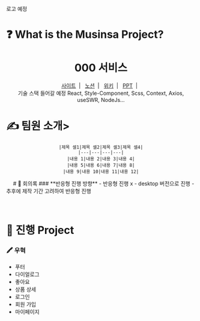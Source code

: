 로고 예정

# ❓ What is the Musinsa Project?

<h1 align="center">000 서비스</h1>
<div align="center">
    <a href="www.naver.com">사이트</a><span>&nbsp;&nbsp;|&nbsp;&nbsp;</span>
    <a href="www.naver.com">노션</a><span>&nbsp;&nbsp;|&nbsp;&nbsp;</span>
    <a href="www.naver.com">위키</a><span>&nbsp;&nbsp;|&nbsp;&nbsp;</span>
    <a href="www.naver.com">PPT</a><span>&nbsp;&nbsp;|&nbsp;&nbsp;</span>
</div>
<div align="center">
    기술 스택 들어갈 예정
    React, Style-Component, Scss, Context, Axios, useSWR, NodeJs...
</div>

# ✍ 팀원 소개>
<div align="center">
    
    |제목 셀1|제목 셀2|제목 셀3|제목 셀4|
    |---|---|---|---|
    |내용 1|내용 2|내용 3|내용 4|
    |내용 5|내용 6|내용 7|내용 8|
    |내용 9|내용 10|내용 11|내용 12|
    
</div>
　
# 🤝 회의록
### **반응형 진행 방향**
- 반응형 진행 x
- desktop 버전으로 진행
- 추후에 제작 기간 고려하여 반응형 진행
   
　
# 📌 진행 Project
### 🖍 **우혁**
- 푸터
- 다이얼로그
- 좋아요
- 상품 상세
- 로그인
- 회원 가입
- 마이페이지
   
　
